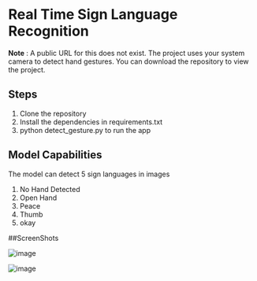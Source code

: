 # Real Time Sign Language Recognition 

**Note** : A public URL for this does not exist. The project uses your system camera to detect hand gestures. You can download the repository to view the project.

## Steps

1) Clone the repository 
2) Install the dependencies in requirements.txt
3) python detect_gesture.py to run the app

## Model Capabilities

The model can detect 5 sign languages in images
1) No Hand Detected
2) Open Hand
3) Peace
4) Thumb
5) okay

##ScreenShots

![image](https://github.com/user-attachments/assets/ac7668a8-6605-420b-b7e5-0f6ca1ae24e1)

![image](https://github.com/user-attachments/assets/c544d073-8169-4931-8226-c353bda84c19)


